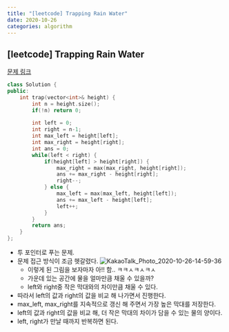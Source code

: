 ```yaml
---
title: "[leetcode] Trapping Rain Water"
date: 2020-10-26
categories: algorithm
---
```

## [leetcode] Trapping Rain Water
[문제 링크](https://leetcode.com/problems/trapping-rain-water/)

```c++
class Solution {
public:
    int trap(vector<int>& height) {
        int n = height.size();
        if(!n) return 0;
        
        int left = 0;
        int right = n-1;
        int max_left = height[left];
        int max_right = height[right];
        int ans = 0;
        while(left < right) {
            if(height[left] > height[right]) {
                max_right = max(max_right, height[right]);
                ans += max_right - height[right];
                right--;   
            } else {
                max_left = max(max_left, height[left]);
                ans += max_left - height[left];
                left++;
            }
        }
        return ans;
    }
};
```

- 투 포인터로 푸는 문제.
- 문제 접근 방식이 조금 헷갈렸다.
![KakaoTalk_Photo_2020-10-26-14-59-36](https://user-images.githubusercontent.com/41617388/97138595-e9835480-179b-11eb-91d6-8d5a53b2542d.png)
  - 이렇게 된 그림을 보자마자 아!! 함.. ㅋㅋㅅㅋㅅㅋㅅ
  - 가운데 있는 공간에 물을 얼마만큼 채울 수 있을까?
  - left와 right중 작은 막대와의 차이만큼 채울 수 있다.
- 따라서 left의 값과 right의 값을 비교 해 나가면서 진행한다.
- max_left, max_right를 지속적으로 갱신 해 주면서 가장 높은 막대를 저장한다.
- left의 값과 right의 값을 비교 해, 더 작은 막대의 차이가 담을 수 있는 물의 양이다.
- left, right가 만날 때까지 반복하면 된다.